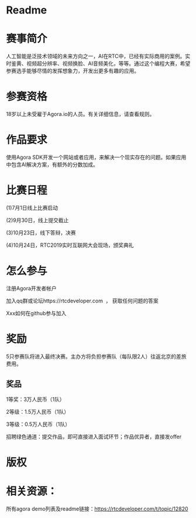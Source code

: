 # Readme
# 赛事简介

人工智能是泛技术领域的未来方向之一，AI在RTC中，已经有实际商用的案例。实时鉴黄、视频超分辨率、视频换脸、AI音频美化，等等。通过这个编程大赛，希望参赛选手能够尽情的发挥想象力，开发出更多有趣的应用。

# 参赛资格

18岁以上未受雇于Agora.io的人员。有关详细信息，请查看规则。

# 作品要求

使用Agora SDK开发一个网站或者应用，来解决一个现实存在的问题。如果应用中包含AI解决方案，有额外的分数加成。

# 比赛日程

(1)7月1日线上比赛启动

(2)9月30日，线上提交截止

(3)10月23日，线下答辩，决赛

(4)10月24日，RTC2019实时互联网大会现场，颁奖典礼

# 怎么参与

注册Agora开发者帐户

加入qq群或论坛https://rtcdeveloper.com  ， 获取任何问题的答案

Xxx如何在github参与加入


# 奖励

5只参赛队将进入最终决赛。主办方将负担参赛队（每队限2人）往返北京的差旅费用。

## 奖品

1等奖：3万人民币（1队）

2等级：1.5万人民币（1队）

3等级：0.5万人民币（1队）

招聘绿色通道：提交作品，即可直接进入面试环节；作品优异者，直接发offer

# 版权

# 相关资源：
所有agora demo列表及readme链接：https://rtcdeveloper.com/t/topic/12820
